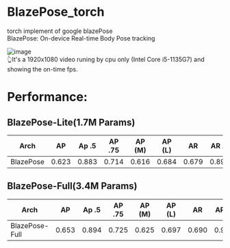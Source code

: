 # BlazePose_torch  

torch implement of google blazePose  
BlazePose: On-device Real-time Body Pose tracking  


![image](https://github.com/WangChyanhassth-2say/BlazePose_torch/blob/main/lite/lite_out.gif)  
👆It's a 1920x1080 video runing by cpu only (Intel Core i5-1135G7) and showing the on-time fps.  


# Performance:
## BlazePose-Lite(1.7M Params)  
| Arch | AP | Ap .5 | AP .75 | AP (M) | AP (L) | AR | AR .5 | AR .75 | AR (M) | AR (L) |
|---|---|---|---|---|---|---|---|---|---|---|
| BlazePose | 0.623 | 0.883 | 0.714 | 0.616 | 0.684 | 0.679 | 0.898 | 0.748 | 0.648 | 0.726 |  

## BlazePose-Full(3.4M Params)  
| Arch | AP | Ap .5 | AP .75 | AP (M) | AP (L) | AR | AR .5 | AR .75 | AR (M) | AR (L) |
|---|---|---|---|---|---|---|---|---|---|---|
| BlazePose-Full | 0.653 | 0.894 | 0.725 | 0.625 | 0.697 | 0.690 | 0.906 | 0.754 | 0.654 | 0.743 | 
